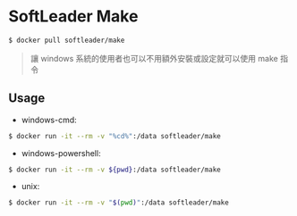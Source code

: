 # SoftLeader Make

```sh
$ docker pull softleader/make
```

> 讓 windows 系統的使用者也可以不用額外安裝或設定就可以使用 make 指令

## Usage

- windows-cmd:

```sh
$ docker run -it --rm -v "%cd%":/data softleader/make
```

- windows-powershell:

```sh
$ docker run -it --rm -v ${pwd}:/data softleader/make
```

- unix:

```sh
$ docker run -it --rm -v "$(pwd)":/data softleader/make
```
